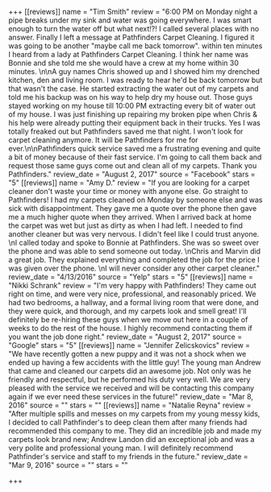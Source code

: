 +++
[[reviews]]
name = "Tim Smith"
review = "6:00 PM on Monday night a pipe breaks under my sink and water was going everywhere. I was smart enough to turn the water off but what next!?! I called several places with no answer. Finally I left a message at Pathfinders Carpet Cleaning. I figured it was going to be another \"maybe call me back tomorrow\". within ten minutes I heard from a lady at Pathfinders Carpet Cleaning. I think her name was Bonnie and she told me she would have a crew at my home within 30 minutes. \n\nA guy names Chris showed up and I showed him my drenched kitchen, den and living room. I was ready to hear he'd be back tomorrow but that wasn't the case. He started extracting the water out of my carpets and told me his backup was on his way to help dry my house out. Those guys stayed working on my house till 10:00 PM extracting every bit of water out of my house. I was just finishing up repairing my broken pipe when Chris & his help were already putting their equipment back in their trucks. Yes I was totally freaked out but Pathfinders saved me that night. I won't look for carpet cleaning anymore. It will be Pathfinders for me for ever.\n\nPathfinders quick service saved me a frustrating evening and quite a bit of money because of their fast service. I'm going to call them back and request those same guys come out and clean all of my carpets. Thank you Pathfinders."
review_date = "August 2, 2017"
source = "Facebook"
stars = "5"
[[reviews]]
name = "Amy D."
review = "If you are looking for a carpet cleaner don't waste your time or money with anyone else. Go straight to Pathfinders! I had my carpets cleaned on Monday by someone else and was sick with disappointment. They gave me a quote over the phone then gave me a much higher quote when they arrived. When I arrived back at home the carpet was wet but just as dirty as when I had left. I needed to find another cleaner but was very nervous. I didn't feel like I could trust anyone.   \nI called today and spoke to Bonnie at Pathfinders. She was so sweet over the phone and was able to send someone out today.   \nChris and Marvin did a great job. They explained everything and completed the job for the price I was given over the phone.   \nI will never consider any other carpet cleaner."
review_date = "4/13/2016"
source = "Yelp"
stars = "5"
[[reviews]]
name = "Nikki Schrank"
review = "I'm very happy with Pathfinders! They came out right on time, and were very nice, professional, and reasonably priced. We had two bedrooms, a hallway, and a formal living room that were done, and they were quick, and thorough, and my carpets look and smell great! I'll definitely be re-hiring these guys when we move out here in a couple of weeks to do the rest of the house. I highly recommend contacting them if you want the job done right."
review_date = "August 2, 2017"
source = "Google"
stars = "5"
[[reviews]]
name = "Jennifer Zelicskovics"
review = "We have recently gotten a new puppy and it was not a shock when we ended up having a few accidents with the little guy! The young man Andrew that came and cleaned our carpets did an awesome job. Not only was he friendly and respectful, but he performed his duty very well. We are very pleased with the service we received and will be contacting this company again if we ever need these services in the future!"
review_date = "Mar 8, 2016"
source = ""
stars = ""
[[reviews]]
name = "Natalie Reyna"
review = "After multiple spills and messes on my carpets from my young messy kids, I decided to call Pathfinder's to deep clean them after many friends had recommended this company to me. They did an incredible job and made my carpets look brand new; Andrew Landon did an exceptional job and was a very polite and professional young man. I will definitely recommend Pathfinder's service and staff to my friends in the future."
review_date = "Mar 9, 2016"
source = ""
stars = ""

+++
